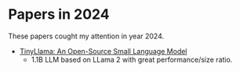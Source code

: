 # Papers in 2024

These papers cought my attention in year 2024.

* [TinyLlama: An Open-Source Small Language Model](https://paperswithcode.com/paper/tinyllama-an-open-source-small-language-model)
  * 1.1B LLM based on LLama 2 with great performance/size ratio.
